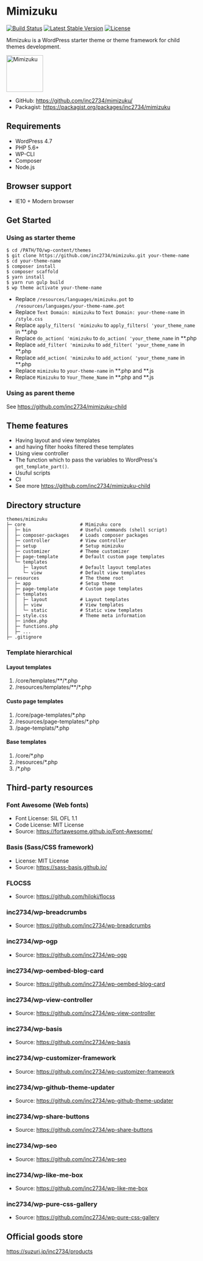 # Mimizuku

[![Build Status](https://travis-ci.org/inc2734/mimizuku.svg?branch=master)](https://travis-ci.org/inc2734/mimizuku)
[![Latest Stable Version](https://poser.pugx.org/inc2734/mimizuku/v/stable)](https://packagist.org/packages/inc2734/mimizuku)
[![License](https://poser.pugx.org/inc2734/mimizuku/license)](https://packagist.org/packages/inc2734/mimizuku)

Mimizuku is a WordPress starter theme or theme framework for child themes development.

<img src="https://cdn.rawgit.com/inc2734/mimizuku/develop/core/mimizuku.svg" alt="Mimizuku" width="96px">

* GitHub: https://github.com/inc2734/mimizuku/
* Packagist: https://packagist.org/packages/inc2734/mimizuku

## Requirements
* WordPress 4.7
* PHP 5.6+
* WP-CLI
* Composer
* Node.js

## Browser support
* IE10 + Modern browser

## Get Started
### Using as starter theme
```
$ cd /PATH/TO/wp-content/themes
$ git clone https://github.com/inc2734/mimizuku.git your-theme-name
$ cd your-theme-name
$ composer install
$ composer scaffold
$ yarn install
$ yarn run gulp build
$ wp theme activate your-theme-name
```

* Replace `/resources/languages/mimizuku.pot` to `/resources/languages/your-theme-name.pot`
* Replace `Text Domain: mimizuku` to `Text Domain: your-theme-name` in `/style.css`
* Replace `apply_filters( 'mimizuku` to `apply_filters( 'your_theme_name` in \*\*.php
* Replace `do_action( 'mimizuku` to `do_action( 'your_theme_name` in \*\*.php
* Replace `add_filter( 'mimizuku` to `add_filter( 'your_theme_name` in \*\*.php
* Replace `add_action( 'mimizuku` to `add_action( 'your_theme_name` in \*\*.php
* Replace `mimizuku` to `your-theme-name` in \*\*.php and \*\*.js
* Replace `Mimizuku` to `Your_Theme_Name` in \*\*.php and \*\*.js

### Using as parent theme
See https://github.com/inc2734/mimizuku-child

## Theme features
* Having layout and view templates
* and having filter hooks filtered these templates
* Using view controller
* The function which to pass the variables to WordPress's `get_template_part()`.
* Usuful scripts
* CI
* See more https://github.com/inc2734/mimizuku-child

## Directory structure
```
themes/mimizuku
├─ core                    # Mimizuku core
│  ├─ bin                  # Useful commands (shell script)
│  ├─ composer-packages    # Loads composer packages
│  ├─ controller           # View controller
│  ├─ setup                # Setup mimizuku
│  ├─ customizer           # Theme customizer
│  ├─ page-template        # Default custom page templates
│  └─ templates
│     ├─ layout            # Default layout templates
│     └─ view              # Default view templates
├─ resources               # The theme root
│  ├─ app                  # Setup theme
│  ├─ page-template        # Custom page templates
│  ├─ templates
│  │  ├─ layout            # Layout templates
│  │  ├─ view              # View templates
│  │  └─ static            # Static view templates
│  ├─ style.css            # Theme meta information
│  ├─ index.php
│  ├─ functions.php
│  ├─ ...
├─ .gitignore
```

### Template hierarchical
#### Layout templates
1. /core/templates/\*\*/\*.php
2. /resources/templates/\*\*/\*.php

#### Custo page templates
1. /core/page-templates/\*.php
2. /resources/page-templates/\*.php
3. /page-templats/\*.php

#### Base templates
1. /core/\*.php
2. /resources/\*.php
3. /\*.php

## Third-party resources

### Font Awesome (Web fonts)
* Font License: SIL OFL 1.1
* Code License: MIT License
* Source: https://fortawesome.github.io/Font-Awesome/

### Basis (Sass/CSS framework)
* License: MIT License
* Source: https://sass-basis.github.io/

### FLOCSS
* Source: https://github.com/hiloki/flocss

### inc2734/wp-breadcrumbs
* Source: https://github.com/inc2734/wp-breadcrumbs

### inc2734/wp-ogp
* Source: https://github.com/inc2734/wp-ogp

### inc2734/wp-oembed-blog-card
* Source: https://github.com/inc2734/wp-oembed-blog-card

### inc2734/wp-view-controller
* Source: https://github.com/inc2734/wp-view-controller

### inc2734/wp-basis
* Source: https://github.com/inc2734/wp-basis

### inc2734/wp-customizer-framework
* Source: https://github.com/inc2734/wp-customizer-framework

### inc2734/wp-github-theme-updater
* Source: https://github.com/inc2734/wp-github-theme-updater

### inc2734/wp-share-buttons
* Source: https://github.com/inc2734/wp-share-buttons

### inc2734/wp-seo
* Source: https://github.com/inc2734/wp-seo

### inc2734/wp-like-me-box
* Source: https://github.com/inc2734/wp-like-me-box

### inc2734/wp-pure-css-gallery
* Source: https://github.com/inc2734/wp-pure-css-gallery

## Official goods store
https://suzuri.jp/inc2734/products
